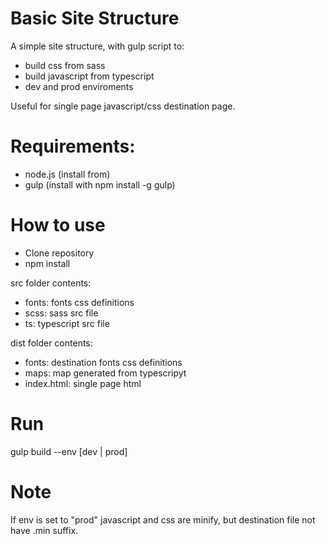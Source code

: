 
Basic Site Structure
===================

A simple site structure, with gulp script to: 

* build css from sass
* build javascript from typescript
* dev and prod enviroments

Useful for single page javascript/css destination page. 

# Requirements: 
* node.js (install from)
* gulp (install with npm install -g gulp)

# How to use

* Clone repository 
* npm install

src folder contents: 
* fonts: fonts css definitions
* scss: sass src file
* ts: typescript src file

dist folder contents: 
* fonts: destination fonts css definitions
* maps: map generated from typescripyt
* index.html: single page html 

# Run

gulp build --env [dev | prod]

# Note

If env is set to "prod" javascript and css are minify, but destination file not have .min suffix.
